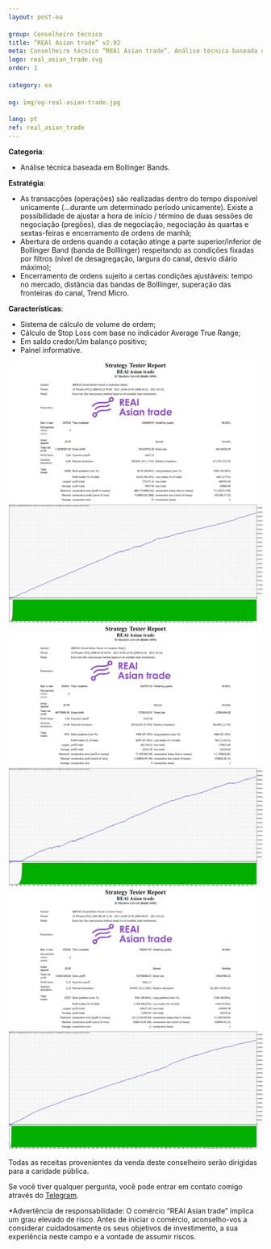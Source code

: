 ```yaml
---
layout: post-ea

group: Сonselheiro técnico
title: “REAl Asian trade” v2.92
meta: Сonselheiro técnico “REAl Asian trade”. Análise técnica baseada em Bollinger Bands. Todas as receitas provenientes da venda deste conselheiro serão dirigidas para a caridade pública.
logo: real_asian_trade.svg
order: 1

category: ea

og: img/og-real-asian-trade.jpg

lang: pt
ref: real_asian_trade
---
```


**Categoria**:
  - Análise técnica baseada em Bollinger Bands.

**Estratégia**:
  - As transacções (operações) são realizadas dentro do tempo disponível unicamente (...durante um determinado período unicamente). Existe a possibilidade de ajustar a hora de início / término de duas sessões de negociação (pregões), dias de negociação, negociação às quartas e sextas-feiras e encerramento de ordens de manhã;
  - Abertura de ordens quando a cotação atinge a parte superior/inferior de Bollinger Band (banda de Bolllinger) respeitando as condições fixadas por filtros (nível de desagregação, largura do canal, desvio diário máximo);
  - Encerramento de ordens sujeito a certas condições ajustáveis: tempo no mercado, distância das bandas de Bolllinger, superação das fronteiras do canal, Trend Micro.

**Características**:
  - Sistema de cálculo de volume de ordem;
  - Cálculo de Stop Loss com base no indicador Average True Range;
  - Em saldo credor/Um balanço positivo;
  - Painel informative.

<a data-fancybox="gallery" href="/img/ea/en/GBPAUD_Strategy_Tester_Report_REAl_Asian_trade_(ENG).png"><img src="/img/ea/en/GBPAUD_Strategy_Tester_Report_REAl_Asian_trade_(ENG).png" alt=""></a>
<a data-fancybox="gallery" href="/img/ea/en/GBPAUD_Strategy_Tester_Report_Graph_REAl_Asian_trade_(ENG).png"><img src="/img/ea/en/GBPAUD_Strategy_Tester_Report_Graph_REAl_Asian_trade_(ENG).png" alt=""></a>
<a data-fancybox="gallery" href="/img/ea/en/GBPCAD_Strategy_Tester_Report_REAl_Asian_trade_(ENG).png"><img src="/img/ea/en/GBPCAD_Strategy_Tester_Report_REAl_Asian_trade_(ENG).png" alt=""></a>
<a data-fancybox="gallery" href="/img/ea/en/GBPCAD_Strategy_Tester_Report_Graph_REAl_Asian_trade_(ENG).png"><img src="/img/ea/en/GBPCAD_Strategy_Tester_Report_Graph_REAl_Asian_trade_(ENG).png" alt=""></a>
<a data-fancybox="gallery" href="/img/ea/en/GBPCHF_Strategy_Tester_Report_REAl_Asian_trade_(ENG).png"><img src="/img/ea/en/GBPCHF_Strategy_Tester_Report_REAl_Asian_trade_(ENG).png" alt=""></a>
<a data-fancybox="gallery" href="/img/ea/en/GBPCHF_Strategy_Tester_Report_Graph_REAl_Asian_trade_(ENG).png"><img src="/img/ea/en/GBPCHF_Strategy_Tester_Report_Graph_REAl_Asian_trade_(ENG).png" alt=""></a>


Todas as receitas provenientes da venda deste conselheiro serão dirigidas para a caridade pública.

Se você tiver qualquer pergunta, você pode entrar em contato comigo através do <a href="https://t.me/chutkoy" target="_blank">Telegram</a>. 

*Advertência de responsabilidade: O comércio “REAl Asian trade” implica um grau elevado de risco. Antes de iniciar o comércio, aconselho-vos a considerar cuidadosamente os seus objetivos de investimento, a sua experiência neste campo e a vontade de assumir riscos.
